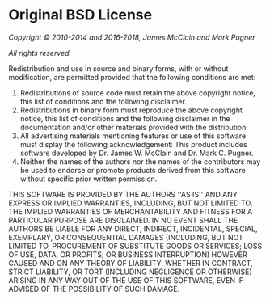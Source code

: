 Original BSD License
====================

_Copyright © 2010-2014 and 2016-2018, James McClain and Mark Pugner_

_All rights reserved._

Redistribution and use in source and binary forms, with or without
modification, are permitted provided that the following conditions are met:

1. Redistributions of source code must retain the above copyright
   notice, this list of conditions and the following disclaimer.
2. Redistributions in binary form must reproduce the above copyright
   notice, this list of conditions and the following disclaimer in the
   documentation and/or other materials provided with the
   distribution.
3. All advertising materials mentioning features or use of this
   software must display the following acknowledgement: This product
   includes software developed by Dr. James W. McClain and Dr. Mark
   C. Pugner.
4. Neither the names of the authors nor the names of the
   contributors may be used to endorse or promote products derived
   from this software without specific prior written permission.

THIS SOFTWARE IS PROVIDED BY THE AUTHORS ''AS IS'' AND ANY
EXPRESS OR IMPLIED WARRANTIES, INCLUDING, BUT NOT LIMITED TO, THE IMPLIED
WARRANTIES OF MERCHANTABILITY AND FITNESS FOR A PARTICULAR PURPOSE ARE
DISCLAIMED. IN NO EVENT SHALL THE AUTHORS BE LIABLE FOR ANY
DIRECT, INDIRECT, INCIDENTAL, SPECIAL, EXEMPLARY, OR CONSEQUENTIAL DAMAGES
(INCLUDING, BUT NOT LIMITED TO, PROCUREMENT OF SUBSTITUTE GOODS OR SERVICES;
LOSS OF USE, DATA, OR PROFITS; OR BUSINESS INTERRUPTION) HOWEVER CAUSED AND
ON ANY THEORY OF LIABILITY, WHETHER IN CONTRACT, STRICT LIABILITY, OR TORT
(INCLUDING NEGLIGENCE OR OTHERWISE) ARISING IN ANY WAY OUT OF THE USE OF THIS
SOFTWARE, EVEN IF ADVISED OF THE POSSIBILITY OF SUCH DAMAGE.
